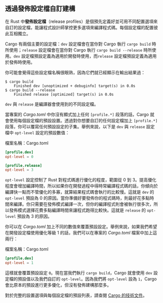 ## 透過發佈設定檔自訂建構

在 Rust 中**發佈設定檔**（release profiles）是個預先定義好並可用不同配置選項來自訂的設定檔，能讓程式設計師掌控更多選項來編譯程式碼。每個設定檔的配置彼此互相獨立。

Cargo 有兩個主要的設定檔：`dev` 設定檔會在當你對 Cargo 執行 `cargo build` 時所使用；`release` 設定檔會在當你對 Cargo 執行 `cargo build --release` 時所使用。`dev` 設定檔預設定義為適用於開發時使用，而`release` 設定檔預設定義為適用於發佈時使用。

你可能會覺得這些設定檔名稱很眼熟，因為它們就已經顯示在輸出結果過：

<!-- manual-regeneration
anywhere, run:
cargo build
cargo build --release
and ensure output below is accurate
-->

```console
$ cargo build
    Finished dev [unoptimized + debuginfo] target(s) in 0.0s
$ cargo build --release
    Finished release [optimized] target(s) in 0.0s
```

`dev` 與 `release` 是編譯器會使用到的不同設定檔。

當專案的 *Cargo.toml* 中你沒有顯式加上任何 `[profile.*]` 段落的話，Cargo 就會使用每個設定檔的預設設置。透過對你想要自訂的任何設定檔加上 `[profile.*]` 段落，你可以覆寫任何預設設定的子集。舉例來說，以下是 `dev` 與 `release` 設定檔中 `opt-level` 設定的預設數值：

<span class="filename">檔案名稱：Cargo.toml</span>

```toml
[profile.dev]
opt-level = 0

[profile.release]
opt-level = 3
```

`opt-level` 設定控制了 Rust 對程式碼進行優化的程度，範圍從 0 到 3。提高優化程度會增加編譯時間，所以如果你在開發過程中得時常編譯程式碼的話，你傾向於編譯快一點而不管優化的多寡，就算結果程式碼會執行的比較慢。這就是 `dev` 的 `opt-level` 預設為 0 的原因。當你準備好要發佈你的程式碼時，則最好花多點時間來編譯。你只需要在發佈模式編譯一次，但你的編譯程式則會被執行很多次，所以發佈模式選擇花費多點編譯時間來讓程式跑得比較快。這就是 `release` 的 `opt-level` 預設為 3 的原因。

你可以在 *Cargo.toml* 加上不同的數值來覆蓋預設設定。舉例來說，如果我們希望在開發設定檔使用優化等級 1 的話，我們可以在專案的 *Cargo.toml* 檔案中加上這兩行：

<span class="filename">檔案名稱：Cargo.toml</span>

```toml
[profile.dev]
opt-level = 1
```

這樣就會覆蓋預設設定 `0`。現在當我們執行 `cargo build`，Cargo 就會使用 `dev` 設定檔的預設值以及我們自訂的 `opt-level`。因為我們將 `opt-level` 設為 `1`，Cargo 會比原本的預設進行更多優化，但沒有發佈建構那麼多。

對於完整的設置選項與每個設定檔的預設列表，請查閱 [Cargo 的技術文件](https://doc.rust-lang.org/cargo/reference/profiles.html)。
